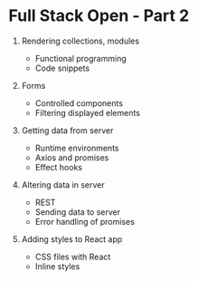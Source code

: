 # Full Stack Open - Part 2

1. Rendering collections, modules

    - Functional programming
    - Code snippets
  
2. Forms

    - Controlled components
    - Filtering displayed elements
  
3. Getting data from server

    - Runtime environments
    - Axios and promises
    - Effect hooks
  
4. Altering data in server

    - REST
    - Sending data to server
    - Error handling of promises
  
5. Adding styles to React app

    - CSS files with React
    - Inline styles
